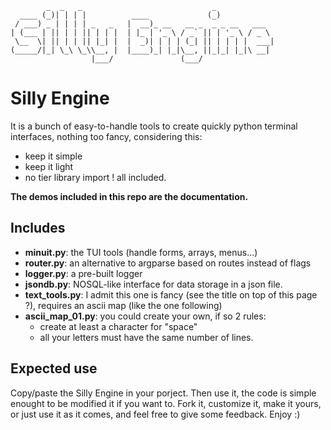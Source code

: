```
        _  _   _                             _
  ____ (_)| | | |          ____             (_)
 / ___) _ | | | | _   _   |  __)_ __   __ _  _ _ __   ___
| (___ | || | | || | | |  | |_ | '_ \ / _` || | '_ \ / _ \
 \__  \| || | | || |_| |  |  _)| | | | (_| || | | | |  ___|
(_____/|_| \_\ \_\\__, |  |____)_| |_|\__, ||_|_| |_|\ __|
                  |___/               (___/
```

# Silly Engine

It is a bunch of easy-to-handle tools to create quickly python terminal interfaces, nothing too fancy, considering this:
- keep it simple
- keep it light
- no tier library import ! all included.

**The demos included in this repo are the documentation.**

## Includes

- **minuit.py**: the TUI tools (handle forms, arrays, menus...)
- **router.py**: an alternative to argparse based on routes instead of flags
- **logger.py**: a pre-built logger
- **jsondb.py**: NOSQL-like interface for data storage in a json file.
- **text_tools.py**: I admit this one is fancy (see the title on top of this page ?), requires an ascii map (like the one following)
- **ascii_map_01.py**: you could create your own, if so 2 rules:
    - create at least a character for "space"
    - all your letters must have the same number of lines.

## Expected use

Copy/paste the Silly Engine in your porject. Then use it, the code is simple enought to be modified it if you want to. Fork it, customize it, make it yours, or just use it as it comes, and feel free to give some feedback. Enjoy :)